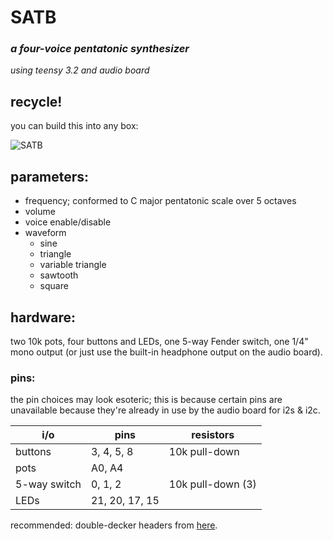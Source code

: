 # SATB #
### _a four-voice pentatonic synthesizer_ ###
_using teensy 3.2 and audio board_     

## recycle! ##
you can build this into any box:

![SATB](https://github.com/nojoystick/SATB/blob/master/SATB.jpg)


## parameters: ##
* frequency; conformed to C major pentatonic scale over 5 octaves
* volume
* voice enable/disable
* waveform 
  * sine
  * triangle
  * variable triangle
  * sawtooth
  * square

## hardware: ##
two 10k pots, four buttons and LEDs, one 5-way Fender switch, one 1/4" mono output (or just use the built-in headphone output on the audio board).

### pins: ###

the pin choices may look esoteric; this is because certain pins are unavailable because they're already in use by the audio board for i2s & i2c.


i/o           | pins            | resistors
------------- | ----------------| -----------------
buttons       | 3, 4, 5, 8      | 10k pull-down
pots          | A0, A4          |
5-way switch  | 0, 1, 2         | 10k pull-down (3)
LEDs          | 21, 20, 17, 15  | 


recommended: double-decker headers from [here](https://www.pjrc.com/store/header_14x1_d.html "PJRC store"). 






